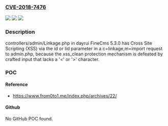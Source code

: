 ### [CVE-2018-7476](https://cve.mitre.org/cgi-bin/cvename.cgi?name=CVE-2018-7476)
![](https://img.shields.io/static/v1?label=Product&message=n%2Fa&color=blue)
![](https://img.shields.io/static/v1?label=Version&message=n%2Fa&color=blue)
![](https://img.shields.io/static/v1?label=Vulnerability&message=n%2Fa&color=brighgreen)

### Description

controllers/admin/Linkage.php in dayrui FineCms 5.3.0 has Cross Site Scripting (XSS) via the id or lid parameter in a c=linkage,m=import request to admin.php, because the xss_clean protection mechanism is defeated by crafted input that lacks a '<' or '>' character.

### POC

#### Reference
- https://www.from0to1.me/index.php/archives/22/

#### Github
No GitHub POC found.

